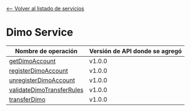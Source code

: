 [<-- Volver al listado de servicios](./../../README.md)

# Dimo Service

|Nombre de operación|Versión de API donde se agregó|
|-|-|
|[getDimoAccount](./operations/getDimoAccount/index.md)|v1.0.0|
|[registerDimoAccount](./operations/registerDimoAccount/index.md)|v1.0.0|
|[unregisterDimoAccount](./operations/unregisterDimoAccount/index.md)|v1.0.0|
|[validateDimoTransferRules](./operations/validateDimoTransferRules/index.md)|v1.0.0|
|[transferDimo](./operations/transferDimo/index.md)|v1.0.0|